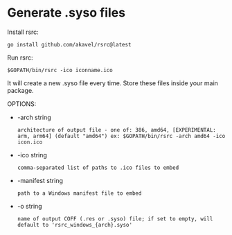 # Generate .syso files

Install rsrc:
```shell
go install github.com/akavel/rsrc@latest
```

Run rsrc:
```shell
$GOPATH/bin/rsrc -ico iconname.ico
```
It will create a new .syso file every time. Store these files inside your main package.

OPTIONS:
  * -arch string

    	architecture of output file - one of: 386, amd64, [EXPERIMENTAL: arm, arm64] (default "amd64") ex: $GOPATH/bin/rsrc -arch amd64 -ico icon.ico

  * -ico string
    	
        comma-separated list of paths to .ico files to embed

  * -manifest string
    	
        path to a Windows manifest file to embed

  * -o string
    	
        name of output COFF (.res or .syso) file; if set to empty, will default to 'rsrc_windows_{arch}.syso'
